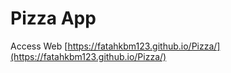 # Pizza App

Access Web
[https://fatahkbm123.github.io/Pizza/](https://fatahkbm123.github.io/Pizza/)

